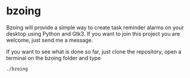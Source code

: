 # bzoing

Bzoing will provide a simple way to create task reminder alarms on your desktop using Python and Gtk3. If you want to join this project you are welcome, just send me a message.

If you want to see what is done so far, just clone the repository, open a terminal on the bzoing folder and type 

`./bzoing`


